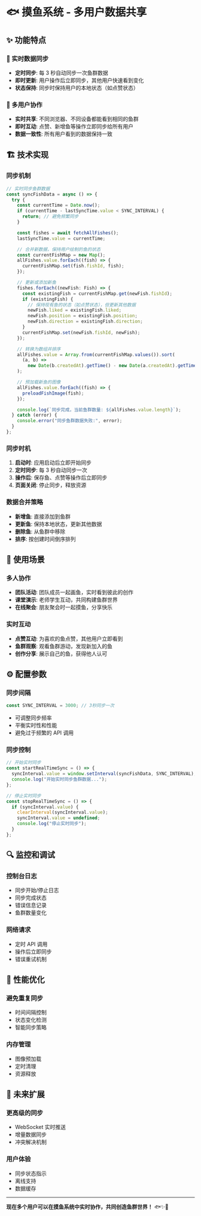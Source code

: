 # 🐟 摸鱼系统 - 多用户数据共享

## ✨ 功能特点

### 🔄 实时数据同步

- **定时同步**: 每 3 秒自动同步一次鱼群数据
- **即时更新**: 用户操作后立即同步，其他用户快速看到变化
- **状态保持**: 同步时保持用户的本地状态（如点赞状态）

### 👥 多用户协作

- **实时共享**: 不同浏览器、不同设备都能看到相同的鱼群
- **即时互动**: 点赞、新增鱼等操作立即同步给所有用户
- **数据一致性**: 所有用户看到的数据保持一致

## 🏗️ 技术实现

### 同步机制

```typescript
// 实时同步鱼群数据
const syncFishData = async () => {
  try {
    const currentTime = Date.now();
    if (currentTime - lastSyncTime.value < SYNC_INTERVAL) {
      return; // 避免频繁同步
    }

    const fishes = await fetchAllFishes();
    lastSyncTime.value = currentTime;

    // 合并新数据，保持用户绘制的鱼的状态
    const currentFishMap = new Map();
    allFishes.value.forEach((fish) => {
      currentFishMap.set(fish.fishId, fish);
    });

    // 更新或添加新鱼
    fishes.forEach((newFish: Fish) => {
      const existingFish = currentFishMap.get(newFish.fishId);
      if (existingFish) {
        // 保持现有鱼的状态（如点赞状态），但更新其他数据
        newFish.liked = existingFish.liked;
        newFish.position = existingFish.position;
        newFish.direction = existingFish.direction;
      }
      currentFishMap.set(newFish.fishId, newFish);
    });

    // 转换为数组并排序
    allFishes.value = Array.from(currentFishMap.values()).sort(
      (a, b) =>
        new Date(b.createdAt).getTime() - new Date(a.createdAt).getTime()
    );

    // 预加载新鱼的图像
    allFishes.value.forEach((fish) => {
      preloadFishImage(fish);
    });

    console.log(`同步完成，当前鱼群数量: ${allFishes.value.length}`);
  } catch (error) {
    console.error("同步鱼群数据失败:", error);
  }
};
```

### 同步时机

1. **启动时**: 应用启动后立即开始同步
2. **定时同步**: 每 3 秒自动同步一次
3. **操作后**: 保存鱼、点赞等操作后立即同步
4. **页面关闭**: 停止同步，释放资源

### 数据合并策略

- **新增鱼**: 直接添加到鱼群
- **更新鱼**: 保持本地状态，更新其他数据
- **删除鱼**: 从鱼群中移除
- **排序**: 按创建时间倒序排列

## 📱 使用场景

### 多人协作

- **团队活动**: 团队成员一起画鱼，实时看到彼此的创作
- **课堂演示**: 老师学生互动，共同构建鱼群世界
- **在线聚会**: 朋友聚会时一起摸鱼，分享快乐

### 实时互动

- **点赞互动**: 为喜欢的鱼点赞，其他用户立即看到
- **鱼群观察**: 观看鱼群游动，发现新加入的鱼
- **创作分享**: 展示自己的鱼，获得他人认可

## ⚙️ 配置参数

### 同步间隔

```typescript
const SYNC_INTERVAL = 3000; // 3秒同步一次
```

- 可调整同步频率
- 平衡实时性和性能
- 避免过于频繁的 API 调用

### 同步控制

```typescript
// 开始实时同步
const startRealTimeSync = () => {
  syncInterval.value = window.setInterval(syncFishData, SYNC_INTERVAL);
  console.log("开始实时同步鱼群数据...");
};

// 停止实时同步
const stopRealTimeSync = () => {
  if (syncInterval.value) {
    clearInterval(syncInterval.value);
    syncInterval.value = undefined;
    console.log("停止实时同步");
  }
};
```

## 🔍 监控和调试

### 控制台日志

- 同步开始/停止日志
- 同步完成状态
- 错误信息记录
- 鱼群数量变化

### 网络请求

- 定时 API 调用
- 操作后立即同步
- 错误重试机制

## 🚀 性能优化

### 避免重复同步

- 时间间隔控制
- 状态变化检测
- 智能同步策略

### 内存管理

- 图像预加载
- 定时清理
- 资源释放

## 🔮 未来扩展

### 更高级的同步

- WebSocket 实时推送
- 增量数据同步
- 冲突解决机制

### 用户体验

- 同步状态指示
- 离线支持
- 数据缓存

---

**现在多个用户可以在摸鱼系统中实时协作，共同创造鱼群世界！** 🐟✨👥
